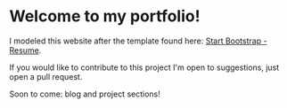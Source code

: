 # Welcome to my portfolio!

I modeled this website after the template found here: [Start Bootstrap - Resume](https://startbootstrap.com/themes/resume/). 

If you would like to contribute to this project I'm open to suggestions, just open a pull request.

Soon to come: blog and project sections!
